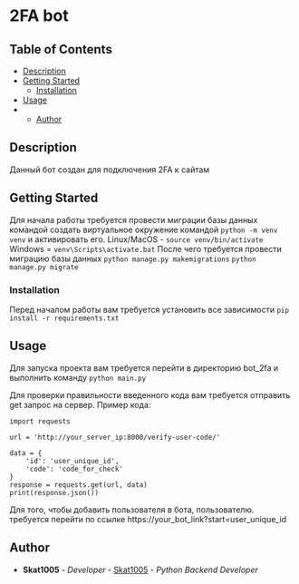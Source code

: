 # 2FA bot

## Table of Contents

- [Description](#description)
- [Getting Started](#getting-started)
  - [Installation](#installation)
- [Usage](#usage)
- * [Author](#author)

## Description

Данный бот создан для подключения 2FA к сайтам

## Getting Started

Для начала работы требуется провести миграции базы данных командой создать виртуальное окружение командой `python -m venv venv` и активировать его.
Linux/MacOS - `source venv/bin/activate`
Windows = `venv\Scripts\activate.bat`
После чего требуется провести миграцию базы данных
`python manage.py makemigrations`
`python manage.py migrate`

### Installation

Перед началом работы вам требуется установить все зависимости
`pip install -r requirements.txt`

## Usage

Для запуска проекта вам требуется перейти в директорию bot_2fa и выполнить команду `python main.py`

Для проверки правильности введенного кода вам требуется отправить get запрос на сервер. Пример кода:
```
import requests

url = 'http://your_server_ip:8000/verify-user-code/'

data = {
    'id': 'user_unique_id',
    'code': 'code_for_check'
}
response = requests.get(url, data)
print(response.json())
```
Для того, чтобы добавить пользователя в бота, пользователю. требуется перейти по ссылке https://your_bot_link?start=user_unique_id
## Author

* **Skat1005** - *Developer* - [Skat1005](https://github.com/SKAT1005/) - *Python Backend Developer*

